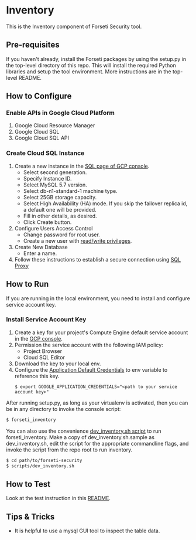 # Inventory
This is the Inventory component of Forseti Security tool.

## Pre-requisites
If you haven't already, install the Forseti packages by using the setup.py in the top-level directory of this repo. This will install the required Python libraries and setup the tool environment. More instructions are in the top-level README.

## How to Configure

### Enable APIs in Google Cloud Platform
1. Google Cloud Resource Manager
2. Google Cloud SQL
3. Google Cloud SQL API

### Create Cloud SQL Instance
1. Create a new instance in the [SQL page of GCP console](https://console.cloud.google.com/sql).
    * Select second generation.
    * Specify Instance ID.
    * Select MySQL 5.7 version.
    * Select db-n1-standard-1 machine type.
    * Select 25GB storage capacity.
    * Select High Availability (HA) mode.  If you skip the failover replica id, a default one will be provided.
    * Fill in other details, as desired.
    * Click Create button.
2. Configure Users Access Control
    * Change password for root user.
    * Create a new user with [read/write privileges](https://cloud.google.com/sql/docs/mysql/users?hl=en_US#privileges).
3. Create New Database
    * Enter a name.
4. Follow these instructions to establish a secure connection using [SQL Proxy](https://cloud.google.com/sql/docs/mysql-connect-proxy#connecting_mysql_client)

## How to Run
If you are running in the local environment, you need to install and configure
service account key.

### Install Service Account Key
1. Create a key for your project's Compute Engine default service account
in the [GCP console](https://console.cloud.google.com/iam-admin/serviceaccounts).
2. Permission the service account with the following IAM policy:
    * Project Browser
    * Cloud SQL Editor 
3. Download the key to your local env.
4. Configure the [Application Default Credentials](https://developers.google.com/identity/protocols/application-default-credentials)
to env variable to reference this key.
    ```
    $ export GOOGLE_APPLICATION_CREDENTIALS="<path to your service account key>"
    ```

After running setup.py, as long as your virtualenv is activated, then you can be in any directory to invoke the console script:

```sh
$ forseti_inventory
```

You can also use the convenience [dev_inventory.sh script](/scripts) to run forseti_inventory. Make a copy of dev_inventory.sh.sample as dev_inventory.sh, edit the script for the appropriate commandline flags, and invoke the script from the repo root to run inventory.

```sh
$ cd path/to/forseti-security
$ scripts/dev_inventory.sh
```

## How to Test
Look at the test instruction in this [README](https://github.com/GoogleCloudPlatform/forseti-security/blob/master/google/cloud/security/README.md#tests).

## Tips & Tricks
* It is helpful to use a mysql GUI tool to inspect the table data.
